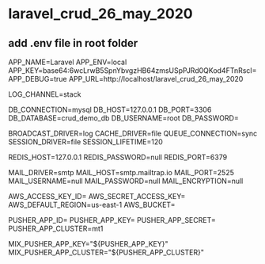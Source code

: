 # laravel_crud_26_may_2020

add .env file in root folder
----------------------------

APP_NAME=Laravel
APP_ENV=local
APP_KEY=base64:6wcLrwB5SpnYbvgzHB64zmsUSpPJRd0QKod4FTnRscI=
APP_DEBUG=true
APP_URL=http://localhost/laravel_crud_26_may_2020

LOG_CHANNEL=stack

DB_CONNECTION=mysql
DB_HOST=127.0.0.1
DB_PORT=3306
DB_DATABASE=crud_demo_db
DB_USERNAME=root
DB_PASSWORD=

BROADCAST_DRIVER=log
CACHE_DRIVER=file
QUEUE_CONNECTION=sync
SESSION_DRIVER=file
SESSION_LIFETIME=120

REDIS_HOST=127.0.0.1
REDIS_PASSWORD=null
REDIS_PORT=6379

MAIL_DRIVER=smtp
MAIL_HOST=smtp.mailtrap.io
MAIL_PORT=2525
MAIL_USERNAME=null
MAIL_PASSWORD=null
MAIL_ENCRYPTION=null

AWS_ACCESS_KEY_ID=
AWS_SECRET_ACCESS_KEY=
AWS_DEFAULT_REGION=us-east-1
AWS_BUCKET=

PUSHER_APP_ID=
PUSHER_APP_KEY=
PUSHER_APP_SECRET=
PUSHER_APP_CLUSTER=mt1

MIX_PUSHER_APP_KEY="${PUSHER_APP_KEY}"
MIX_PUSHER_APP_CLUSTER="${PUSHER_APP_CLUSTER}"
